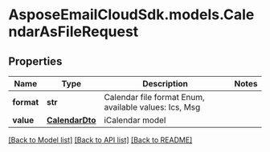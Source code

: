 # AsposeEmailCloudSdk.models.CalendarAsFileRequest
## Properties
Name | Type | Description | Notes
------------ | ------------- | ------------- | -------------
**format** | **str** | Calendar file format Enum, available values: Ics, Msg | 
**value** | [**CalendarDto**](CalendarDto.md) | iCalendar model              | 



[[Back to Model list]](README.md#documentation-for-models) [[Back to API list]](README.md#documentation-for-api-endpoints) [[Back to README]](README.md)


